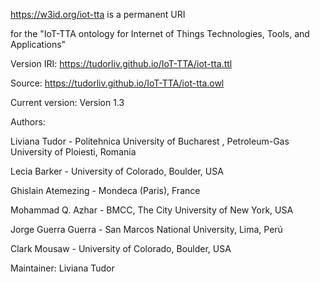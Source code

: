 https://w3id.org/iot-tta is a permanent URI 

for the "IoT-TTA ontology for Internet of Things Technologies, Tools, and Applications" 

Version IRI: https://tudorliv.github.io/IoT-TTA/iot-tta.ttl

Source: https://tudorliv.github.io/IoT-TTA/iot-tta.owl

Current version: Version 1.3


Authors:

Liviana Tudor - Politehnica University of Bucharest , Petroleum-Gas University of Ploiesti, Romania

Lecia Barker - University of Colorado, Boulder, USA

Ghislain Atemezing - Mondeca (Paris), France

Mohammad Q. Azhar - BMCC, The City University of New York, USA

Jorge Guerra Guerra - San Marcos National University, Lima, Perú

Clark Mousaw - University of Colorado, Boulder, USA

Maintainer: Liviana Tudor

